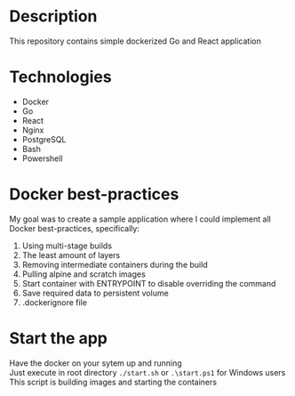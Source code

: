 # Description
This repository contains simple dockerized Go and React application

# Technologies 
- Docker
- Go
- React
- Nginx
- PostgreSQL
- Bash
- Powershell

# Docker best-practices
My goal was to create a sample application where I could implement all Docker best-practices, specifically:
1. Using multi-stage builds
2. The least amount of layers
3. Removing intermediate containers during the build
4. Pulling alpine and scratch images
5. Start container with ENTRYPOINT to disable overriding the command
6. Save required data to persistent volume
7. .dockerignore file

# Start the app
Have the docker on your sytem up and running <br>
Just execute in root directory `./start.sh` or `.\start.ps1` for Windows users <br>
This script is building images and starting the containers
